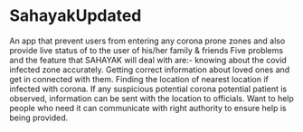 # SahayakUpdated
An app that prevent users from entering any corona prone zones and also provide live status of to the user of his/her family &amp; friends
Five problems and the feature that SAHAYAK will deal with are:-
knowing about the covid infected zone accurately.
Getting correct information about loved ones and get in connected with them.
Finding the location of nearest location if infected with corona.
If any suspicious potential corona potential patient is observed, information can be sent with the location to officials.
Want to help people who need it can communicate with right authority to ensure help is being provided.
